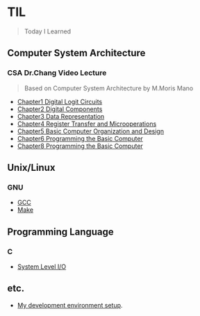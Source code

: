 # TIL
> Today I Learned

## Computer System Architecture
### CSA Dr.Chang Video Lecture
> Based on Computer System Architecture by M.Moris Mano
- [Chapter1 Digital Logit Circuits](./CSA/video_lecture/CSA_Dr_Chang_chapter1.md)
- [Chapter2 Digital Components](./CSA/video_lecture/CSA_Dr_Chang_chapter2.md)
- [Chapter3 Data Representation](./CSA/video_lecture/CSA_Dr_Chang_chapter3.md)
- [Chapter4 Register Transfer and Microoperations](./CSA/video_lecture/CSA_Dr_Chang_chapter4.md)
- [Chapter5 Basic Computer Organization and Design](./CSA/video_lecture/CSA_Dr_Chang_chapter5.md)
- [Chapter6 Programming the Basic Computer](./CSA/video_lecture/CSA_Dr_Chang_chapter6.md)
- [Chapter8 Programming the Basic Computer](./CSA/video_lecture/CSA_Dr_Chang_chapter8.md)

## Unix/Linux
### GNU
- [GCC](./Unix/GNU/GCC.md)
- [Make](./Unix/GNU/make.md)

## Programming Language
### C
- [System Level I/O](./C/system_level_I\O.md)


## etc.
- [My development environment setup](./etc/dev_env_setup.md).
